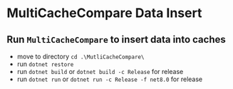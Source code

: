 # MultiCacheCompare Data Insert

## Run `MultiCacheCompare` to insert data into caches
- move to directory `cd .\MutliCacheCompare\` 
- run `dotnet restore`
- run `dotnet build` or `dotnet build -c Release` for release
- run `dotnet run` or `dotnet run -c Release -f net8.0` for release
